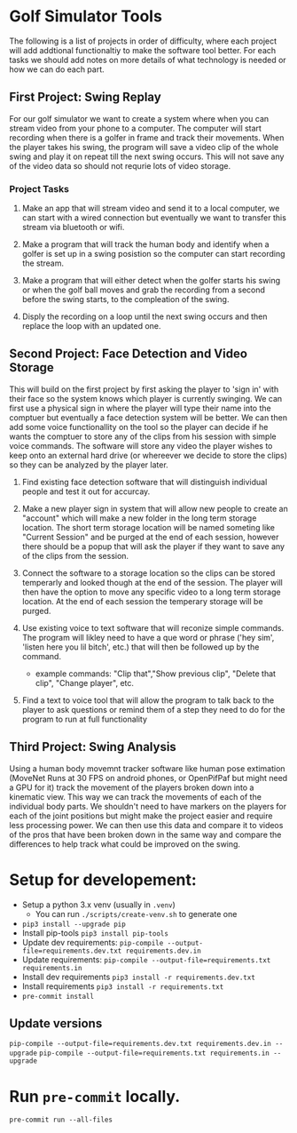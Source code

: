 # Golf Simulator Tools

The following is a list of projects in order of difficulty, where each project will add addtional functionaltiy to make the software tool better.  For each tasks we should add notes on more details of what technology is needed or how we can do each part.

## First Project: Swing Replay

For our golf simulator we want to create a system where when you can stream video from your phone to a computer.  The computer will start recording when there is a golfer in frame and track their movements.  When the player takes his swing, the program will save a video clip of the whole swing and play it on repeat till the next swing occurs.  This will not save any of the video data so should not requrie lots of video storage.



### Project Tasks

1. Make an app that will stream video and send it to a local computer, we can start with a wired connection but eventually we want to transfer this stream via bluetooth or wifi.

2. Make a program that will track the human body and identify when a golfer is set up in a swing posistion so the computer can start recording the stream.

3. Make a program that will either detect when the golfer starts his swing or when the golf ball moves and grab the recording from a second before the swing starts, to the compleation of the swing.

4. Disply the recording on a loop until the next swing occurs and then replace the loop with an updated one.



## Second Project: Face Detection and Video Storage

This will build on the first project by first asking the player to 'sign in' with their face so the system knows which player is currently swinging.  We can first use a physical sign in where the player will type their name into the comptuer but eventually a face detection system will be better.  We can then add some voice functionallity on the tool so the player can decide if he wants the comptuer to store any of the clips from his session with simple voice commands.  The software will store any video the player wishes to keep onto an external hard drive (or whereever we decide to store the clips) so they can be analyzed by the player later.


1. Find existing face detection software that will distinguish individual people and test it out for accurcay.

2. Make a new player sign in system that will allow new people to create an "account" which will make a new folder in the long term storage location.  The short term storage location will be named someting like "Current Session" and be purged at the end of each session, however there should be a popup that will ask the player if they want to save any of the clips from the session. 

3. Connect the software to a storage location so the clips can be stored temperarly and looked though at the end of the session.  The player will then have the option to move any specific video to a long term storage location. At the end of each session the temperary storage will be purged.

4. Use existing voice to text software that will reconize simple commands.  The program will likley need to have a que word or phrase ('hey sim', 'listen here you lil bitch', etc.) that will then be followed up by the command.
   - example commands: "Clip that","Show previous clip", "Delete that clip", "Change player", etc.

5. Find a text to voice tool that will allow the program to talk back to the player to ask questions or remind them of a step they need to do for the program to run at full functionality


## Third Project: Swing Analysis

Using a human body movemnt tracker software like human pose extimation (MoveNet Runs at 30 FPS on android phones, or OpenPifPaf but might need a GPU for it) track the movement of the players broken down into a kinematic view.  This way we can track the movements of each of the individual body parts.  We shouldn't need to have markers on the players for each of the joint positions but might make the project easier and require less processing power.  We can then use this data and compare it to videos of the pros that have been broken down in the same way and compare the differences to help track what could be improved on the swing.








# Setup for developement:

- Setup a python 3.x venv (usually in `.venv`)
  - You can run `./scripts/create-venv.sh` to generate one
- `pip3 install --upgrade pip`
- Install pip-tools `pip3 install pip-tools`
- Update dev requirements: `pip-compile --output-file=requirements.dev.txt requirements.dev.in`
- Update requirements: `pip-compile --output-file=requirements.txt requirements.in`
- Install dev requirements `pip3 install -r requirements.dev.txt`
- Install requirements `pip3 install -r requirements.txt`
- `pre-commit install`

## Update versions

`pip-compile --output-file=requirements.dev.txt requirements.dev.in --upgrade`
`pip-compile --output-file=requirements.txt requirements.in --upgrade`

# Run `pre-commit` locally.

`pre-commit run --all-files`
